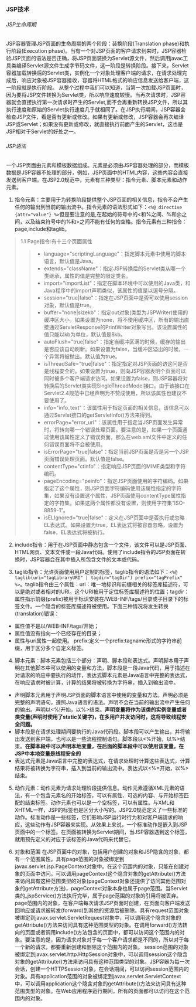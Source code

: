 ### JSP技术

###### JSP生命周期
JSP容器管理JSP页面的生命周期的两个阶段：装换阶段(Translation phase)和执行阶段(Execution phase)。当有一个对JSP页面的客户请求到来时，JSP容器检验JSP页面的语法是否正确，将JSP页面装换为Servlet源文件，然后调用javac工具类编译Servlet源文件生成字节码文件，这一阶段是转换阶段。接下来，Servlet容器加载转换后的Servlet类，实例化一个对象处理客户端的请求，在请求处理完成后，响应对象被JSP容器接收，容器将HTML格式的响应信息发送给客户端，这一阶段就是执行阶段。
从整个过程中我们可以知道，当第一次加载JSP页面时，因为要将JSP文件转换为Servlet类，所以响应速度较慢。当再次请求时，JSP容器就会直接执行第一次请求时产生的Servlet,而不会再重新转换JSP文件，所以其执行速度和原始的Servlet执行速度几乎就相同了。在JSP执行期间，JSP容器会检查JSP文件，看是否有更新或修改。如果有更新或修改，JSP容器会再次编译JSP或Servlet；如果没有更新或修改，就直接执行前面产生的Servlet，这也是JSP相对于Servlet的好处之一。

###### JSP语法
一个JSP页面由元素和模板数据组成。元素是必须由JSP容器处理的部分，而模板数据是JSP容器不处理的部分，例如，JSP页面中的HTML内容，这些内容会直接发送到客户端。在JSP2.0规范中，元素有三种类型：指令元素、脚本元素和动作元素。

1. 指令元素：主要用于为转换阶段提供整个JSP页面的相关信息，指令不会产生任何的输出到当前的输出流中。指令元素的语法形式如下：`<%@ directive {attr="value"} %>`但是要注意的是,在起始的符号中的<和%之间、%和@之间，以及结束符号中的%和>之间不能有任何的空格。指令元素有三种指令：page,include和taglib。
> 1.1 Page指令:有十三个页面属性
>> * language="scriptingLanguage"：指定脚本元素中使用的脚本语言，默认值是Java。
>> * extends="className"：指定JSP转换后的Servlet类从哪一个类继承，属性的值是完整的限定类名。
>> * import="importList"：指定在脚本环境中可以使用的Java类，和Java程序中的import声明类似，该属性的值是以逗号分隔。
>> * session="true|false"：指定在JSP页面中是否可以使用session对象，默认值是true。
>> * buffer="none|sizekb"：指定out对象(类型为JSPWriter)使用的缓冲区大小，如果设置为none，将不使用缓冲区，所有的输出直接通过ServletResponse的PrintWriter对象写出。该设置属性的值只能以kb为单位，默认值是8kb。
>> * autoFlush="true|false"：指定当缓冲区满的时候，缓存的输出是否应该自动刷新。如果设置为false，当缓冲区溢出的时候，一个异常将被抛出。默认值为true。
>> * isThreadSafe="true|false"：指定指定对JSP页面的访这问是否是线程安全的。如果设置为true，则向JSP容器表明个页面可以同时被多个客户端请求访问。如果设置为false，则JSP容器将对转换后的Servlet类实现SingleThreadModel接口。由于该接口在Servlet2.4规范中已经声明为不赞成使用，所以该属性也建议不要使用了。
>> * info="info_text"：该属性用于指定页面的相关信息，该信息可以通过Servlet接口的getServletInfo()方法来得到。
>> * errorPage="error_url"：该属性用于指定当JSP页面发生异常时，将转向哪一个错误处理页面。要注意的是，如果一个页面通过使用该属性定义了错误页面，那么在web.xml文件中定义的任何错误页面将不会被使用。
>> * isErrorPage="true|false"：指定当前JSP页面是否是另一个JSP页面错误处理页面。默认值是false。
>> * contentType="ctinfo"：指定响应JSP页面的MIME类型和字符编码。
>> * pageEncoding="peinfo"：指定JSP页面使用的字符编码。如果指定了这个属性，则JSP页面字符编码使用该属性指定的字符集，如果没有设置这个属性，JSP页面使用contentType属性指定的字符集，如果这两个属性都没有设置，则使用字符集“ISO-8859-1”。
>> * isELIgnored="true|false"：定义在JSP页面中是否执行或忽略EL表达式。如果设置为true，EL表达式将被容器忽略，设置为false，EL表达式将被执行。

2. include指令：用于在JSP页面中静态包含一个文件，该文件可以是JSP页面、HTML网页、文本文件或一段Java代码。使用了include指令的JSP页面在转换时，JSP容器会在其中插入所包含文件的文本或代码。

3. taglib指令：允许页面使用用户定制的标签，taglib指令的语法如下：`<%@ taglib(uri="tagLibraryURI" | tagdir="tagDir") prefix="tagPrefix" %>`。taglib指令由三个属性：uri：唯一地标识和前缀相关的标签库描述符，可以是绝对或者相对的URI。这个URI被用于定位标签库描述符的位置；tagdir：属性指示前缀(prefix)被用于标识安装在/WEB-INF/tags/目录或子目录下的标签文件。一个隐含的标签库描述符被使用。下面三种情况将发生转换(translation)错误：
* 属性值不是以/WEB-INF/tags/开始；
* 属性值没有指向一个已经存在的目录；
* 属性与uri属性一起使用。
prefix:定义一个prefix:tagname形式的字符串前缀，用于区分多个自定义标签。

4. 脚本元素：脚本元素包括三个部分：声明、脚本段和表达式。声明脚本用于声明在其他脚本中可以使用的变量和方法，脚本段是一段Java代码，用于描述在对请求的响应中要执行的动作，表达式脚本元素是Java语言中完整的表达式，在响应请求时被计算，计算的结果将被转换为字符串，插入到输出流中。
* 声明脚本元素用于声明JSP页面的脚本语言中使用的变量和方法。声明必须是完整的声明语句，遵照Java语言的语法。声明不会在当前的输出流中产生任何的输出。声明以<%!开始，以%>结束。**声明变量将作为该类的实例变量或者类变量(声明时使用了static关键字)，在多用户并发访问时，这将导致线程安全问题。**
* 脚本段是在请求处理期间要执行的Java代码段。脚本段可以产生输出，并将输出发送到客户端，也可以是一些流程控制语句。脚本段以<%开始，以%>结束。**在脚本段中可以声明本地变量，在后面的脚本段中可以使用该变量。在JSP中本地变量是线程安全的**
* 表达式元素是Java语言中完整的表达式，在请求处理时计算这些表达式，计算结果将被转换为字符串，插入到当前的输出流中。表达式以<%=开始，以%>结束。

5. 动作元素：动作元素为请求处理阶段提供信息。动作元素遵循XML元素的语法，有一个包含元素名的开始标签，可以有属性、可选的内容、与开始标签匹配的结束标签。动作元素也可以是一个空标签，可以有属性。与XML和XHTML一样，JSP的标签也是区分大小写的。JSP2.0规范定义了一些标准的动作。标准动作是一些标签，它们影响JSP运行时行为和对客户端请求的响应，这些动作有JSP容器来实现。从效果上来说，一个标准动作是嵌入到JSP页面中的一个标签。在页面被转换为Servlet期间，当JSP容器遇到这个标签，就用预先定义的对应于该标签的Java代码来代替它。

6. 对象和范围
在JSP页面中的对象，包括用户创建的对象和JSP隐含的对象，都有一个范围属性。具有page范围的对象被绑定到javax.servlet.jsp.PageContext对象中。在这个范围内的对象，只能在创建对象的页面中访问。可以调用pageContext这个隐含对象的getAttribute()方法来访问具有这种范围类型的对象(pageContext对象还提供了访问其他范围对象的getAttribute方法)，pageContext对象本身也属于page范围。当Servlet类的_jspService()方法执行完毕，属于page范围的对象的引用将被丢弃。page范围内的对象，在客户端每次请求JSP页面时创建，在页面向客户端发送回响应或请求被转发(forward)到其他的资源后被删除。具有request范围对象被绑定到javax.servlet.ServletRequest对象中，可以调用这个隐含对象的getAttribute()方法来访问具有这种范围类型的对象。在调用forward()方法转向的页面或者调用include()方法包含的页面中，都可以访问这个范围内的对象。要注意的是，因为请求对象对于每一个客户请求都是不同的，所以对于每一个新的请求，都要重新创建和删除这个范围内的对象。
session范围的对象被绑定到javax.servlet.http.HttpSession对象中，可以调用session这个隐含对象的getAttribute()方法来访问具有这种范围类型的对象。JSP容器为每一次会话，创建一个HTTPSession对象，在会话期间，可以访问session范围内的对象。具有application范围的对象被绑定到javax.servlet.ServletContext中，可以调用application这个隐含对象的getAttribute()方法来访问具有这种范围类型的对象。在Web应用程序运行期间，所有的页面都可以访问在这个范围内的对象。